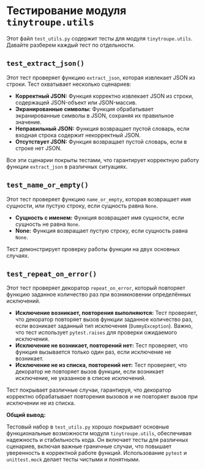 # Тестирование модуля `tinytroupe.utils`

Этот файл `test_utils.py` содержит тесты для модуля `tinytroupe.utils`.  Давайте разберем каждый тест по отдельности.

## `test_extract_json()`

Этот тест проверяет функцию `extract_json`, которая извлекает JSON из строки.  Тест охватывает несколько сценариев:

* **Корректный JSON:**  Функция корректно извлекает JSON из строки, содержащей JSON-объект или JSON-массив.
* **Экранированные символы:**  Функция обрабатывает экранированные символы в JSON, сохраняя их правильное значение.
* **Неправильный JSON:**  Функция возвращает пустой словарь, если входная строка содержит некорректный JSON.
* **Отсутствует JSON:**  Функция возвращает пустой словарь, если в строке нет JSON.

Все эти сценарии покрыты тестами, что гарантирует корректную работу функции `extract_json` в различных ситуациях.

## `test_name_or_empty()`

Этот тест проверяет функцию `name_or_empty`, которая возвращает имя сущности, или пустую строку, если сущность равна `None`.

* **Сущность с именем:** Функция возвращает имя сущности, если сущность не равна `None`.
* **None:** Функция возвращает пустую строку, если сущность равна `None`.

Тест демонстрирует проверку работы функции на двух основных случаях.

## `test_repeat_on_error()`

Этот тест проверяет декоратор `repeat_on_error`, который повторяет функцию заданное количество раз при возникновении определённых исключений.

* **Исключение возникает, повторения выполняются:**  Тест проверяет, что декоратор повторяет вызов функции заданное количество раз, если возникает заданный тип исключения (`DummyException`).  Важно, что тест использует `pytest.raises` для проверки ожидаемого исключения.
* **Исключение не возникает, повторений нет:** Тест проверяет, что функция вызывается только один раз, если исключение не возникает.
* **Исключение не из списка, повторений нет:** Тест проверяет, что декоратор не повторяет вызов функции, если возникает исключение, не указанное в списке исключений.

Тест покрывает различные случаи, гарантируя, что декоратор корректно обрабатывает повторения вызовов и не повторяет вызов при исключении не из списка.

**Общий вывод:**

Тестовый набор в `test_utils.py` хорошо покрывает основные функциональные возможности модуля `tinytroupe.utils`, обеспечивая надежность и стабильность кода.  Он включает тесты для различных сценариев, включая важные граничные случаи, что повышает уверенность в корректной работе функций. Использование `pytest` и `unittest.mock` делает тесты чистыми и понятными.